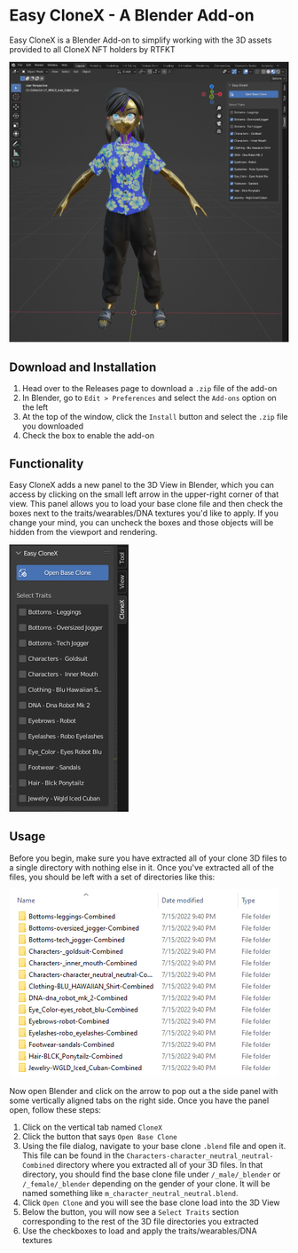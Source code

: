 # Easy CloneX - A Blender Add-on
Easy CloneX is a Blender Add-on to simplify working with the 3D assets provided to all CloneX NFT holders by RTFKT  
  
<img src="./docs/images/easy_clonex_full_view.png" alt="Easy Clonex Screenshot" style="width:800px;"/>  

## Download and Installation
1. Head over to the Releases page to download a `.zip` file of the add-on
1. In Blender, go to `Edit > Preferences` and select the `Add-ons` option on the left
1. At the top of the window, click the `Install` button and select the `.zip` file you downloaded
1. Check the box to enable the add-on 

## Functionality
Easy CloneX adds a new panel to the 3D View in Blender, which you can access by clicking on the small left arrow in the upper-right corner of that view. This panel allows you to load your base clone file and then check the boxes next to the traits/wearables/DNA textures you'd like to apply. If you change your mind, you can uncheck the boxes and those objects will be hidden from the viewport and rendering.   
  
<img src="./docs/images/easy_clonex_panel.png">

## Usage  
Before you begin, make sure you have extracted all of your clone 3D files to a single directory with nothing else in it. Once you've extracted all of the files, you should be left with a set of directories like this:

<img src="./docs/images/easy_clonex_files_example.png"/> 

Now open Blender and click on the arrow to pop out a the side panel with some vertically aligned tabs on the right side. Once you have the panel open, follow these steps:  

1. Click on the vertical tab named `CloneX`
1. Click the button that says `Open Base Clone` 
1. Using the file dialog, navigate to your base clone `.blend` file and open it. This file can be found in the `Characters-character_neutral_neutral-Combined` directory where you extracted all of your 3D files. In that directory, you should find the base clone file under `/_male/_blender` or `/_female/_blender` depending on the gender of your clone. It will be named something like `m_character_neutral_neutral.blend`.
1. Click `Open Clone` and you will see the base clone load into the 3D View
1. Below the button, you will now see a `Select Traits` section corresponding to the rest of the 3D file directories you extracted
1. Use the checkboxes to load and apply the traits/wearables/DNA textures

